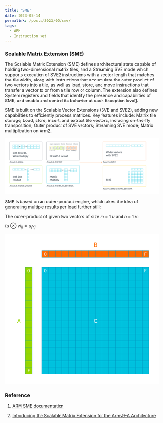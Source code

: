 ```yaml
---
title: 'SME'
date: 2023-05-14
permalink: /posts/2023/05/sme/
tags:
  - ARM
  - Instruction set
---
```


### Scalable Matrix Extension (SME)

The Scalable Matrix Extension (SME) defines architectural state capable of holding two-dimensional matrix tiles, and a Streaming SVE mode which supports execution of SVE2 instructions with a vector length that matches the tile width, along with instructions that accumulate the outer product of two vectors into a tile, as well as load, store, and move instructions that transfer a vector to or from a tile row or column. The extension also defines System registers and fields that identify the presence and capabilities of SME, and enable and control its behavior at each Exception level[1](https://developer.arm.com/documentation/ddi0616/latest). 

SME is built on the Scalable Vector Extensions (SVE and SVE2), adding new capabilities to efficiently process matrices. Key features include: Matrix tile storage; Load, store, insert, and extract tile vectors, including on-the-fly transposition; Outer product of SVE vectors; Streaming SVE mode; Matrix multiplication on Arm[2](https://community.arm.com/arm-community-blogs/b/architectures-and-processors-blog/posts/scalable-matrix-extension-armv9-a-architecture).

![SME-BASE](../images/SME-BASE.png)

SME is based on an outer-product engine, which takes the idea of generating multiple results per load further still:

The outer-product of given two vectors of size $m \times 1$ $u$ and $n \times 1$ $v$:

$(u \otimes v)_{ij} = u_iv_j$

![outer-product](../images/SME-outer-product.png)

### Reference

1. [ARM SME documentation](https://developer.arm.com/documentation/ddi0616/latest)

2. [Introducing the Scalable Matrix Extension for the Armv9-A Architecture](https://community.arm.com/arm-community-blogs/b/architectures-and-processors-blog/posts/scalable-matrix-extension-armv9-a-architecture)